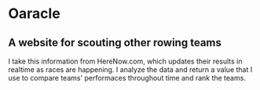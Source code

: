 # Oaracle

## A website for scouting other rowing teams

I take this information from HereNow.com, which updates their results in realtime as races are happening. I analyze the data and return a value that I use to compare teams' performaces throughout time and rank the teams.
